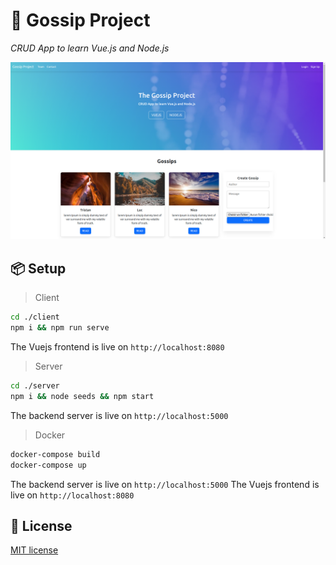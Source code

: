 # 🤫 Gossip Project
_CRUD App to learn Vue.js and Node.js_

![Image](./gossip-project.png)

## 📦 Setup

> Client
```bash
cd ./client
npm i && npm run serve
```
The Vuejs frontend is live on `http://localhost:8080`

> Server
```bash
cd ./server
npm i && node seeds && npm start
```
The backend server is live on `http://localhost:5000`

> Docker
```bash
docker-compose build
docker-compose up
```
The backend server is live on `http://localhost:5000`
The Vuejs frontend is live on `http://localhost:8080`

## 🔑 License

[MIT license](LICENSE)